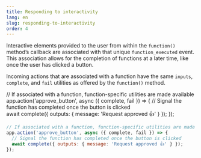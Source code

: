 ```yaml
---
title: Responding to interactivity
lang: en
slug: responding-to-interactivity
order: 4
---
```


<div class="section-content">

Interactive elements provided to the user from within the `function()` method’s callback are associated with that unique `function_executed` event. This association allows for the completion of functions at a later time, like once the user has clicked a button.

Incoming actions that are associated with a function have the same `inputs`, `complete`, and `fail` utilities as offered by the `function()` method.

// If associated with a function, function-specific utilities are made available 
app.action('approve_button', async ({ complete, fail }) => {
  // Signal the function has completed once the button is clicked  
  await complete({ outputs: { message: 'Request approved 👍' } });
});

</div>

```js
// If associated with a function, function-specific utilities are made available 
app.action('approve_button', async ({ complete, fail }) => {
  // Signal the function has completed once the button is clicked  
  await complete({ outputs: { message: 'Request approved 👍' } });
});
```